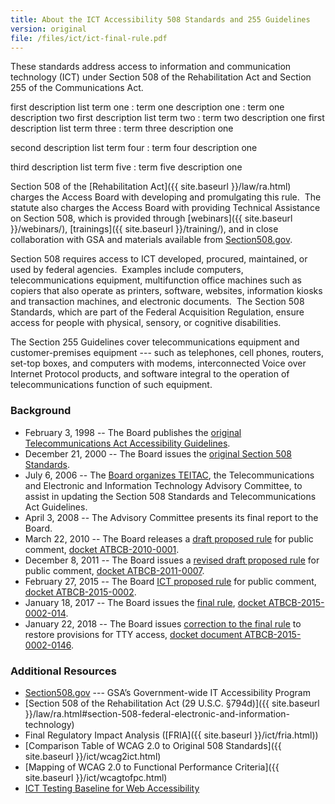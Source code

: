 ```yaml
---
title: About the ICT Accessibility 508 Standards and 255 Guidelines
version: original
file: /files/ict/ict-final-rule.pdf
---
```

These standards address access to information and communication technology (ICT) under Section 508 of the Rehabilitation Act and Section 255 of the Communications Act.

first description list term one 
: term one description one 
: term one description two 
first description list term two 
: term two description one 
first description list term three 
: term three description one 

second description list term four 
: term four description one 

third description list term five 
: term five description one 

Section 508 of the [Rehabilitation Act]({{ site.baseurl }}/law/ra.html) charges the Access Board with developing and promulgating this rule.&nbsp; The statute also charges the Access Board with providing Technical Assistance on Section 508, which is provided through [webinars]({{ site.baseurl }}/webinars/), [trainings]({{ site.baseurl }}/training/), and in close collaboration with GSA and materials available from [Section508.gov](https://www.section508.gov).

Section 508 requires access to ICT developed, procured, maintained, or used by federal agencies.&nbsp; 
Examples include computers, telecommunications equipment, multifunction office machines such as copiers that also operate as printers, software, websites, information kiosks and transaction machines, and electronic documents.&nbsp; 
The Section 508 Standards, which are part of the Federal Acquisition Regulation, ensure access for people with physical, sensory, or cognitive disabilities.

The Section 255 Guidelines cover telecommunications equipment and customer-premises equipment --- such as telephones, cell phones, routers, set-top boxes, and computers with modems, interconnected Voice over Internet Protocol products, and software integral to the operation of telecommunications function of such equipment.

### Background

* February 3, 1998 -- The Board publishes the [original Telecommunications Act Accessibility Guidelines](https://federalregister.gov/d/98-2414).
* December 21, 2000 -- The Board issues the [original Section 508 Standards](https://federalregister.gov/d/00-32017).
* July 6, 2006 -- The [Board organizes TEITAC](https://federalregister.gov/d/E6-10562), the Telecommunications and Electronic and Information Technology Advisory Committee, to assist in updating the Section 508 Standards and Telecommunications Act Guidelines.
* April 3, 2008 -- The Advisory Committee presents its final report to the Board.
* March 22, 2010 -- The Board releases a [draft proposed rule](https://federalregister.gov/d/2010-6245) for public comment, [docket ATBCB-2010-0001](https://www.regulations.gov/docket/ATBCB-2010-0001).
* December 8, 2011 -- The Board issues a [revised draft proposed rule](https://federalregister.gov/d/2011-31462) for public comment, [docket ATBCB-2011-0007](https://www.regulations.gov/docket/ATBCB-2011-0007).
* February 27, 2015 -- The Board [ICT proposed rule](https://federalregister.gov/d/2015-03467) for public comment, [docket ATBCB-2015-0002](https://www.regulations.gov/docket/ATBCB-2015-0002).
* January 18, 2017 -- The Board issues the [final rule](https://federalregister.gov/d/2017-00395), [docket ATBCB-2015-0002-014](https://www.regulations.gov/document/ATBCB-2015-0002-0144).
* January 22, 2018 -- The Board issues [correction to the final rule](https://federalregister.gov/d/2018-00848) to restore provisions for TTY access, [docket document ATBCB-2015-0002-0146](https://www.regulations.gov/document/ATBCB-2015-0002-0146).

### Additional Resources

* [Section508.gov](https://section508.gov) --- GSA’s Government-wide IT Accessibility Program
* [Section 508 of the Rehabilitation Act (29 U.S.C. §794d)]({{ site.baseurl }}/law/ra.html#section-508-federal-electronic-and-information-technology)
* Final Regulatory Impact Analysis ([FRIA]({{ site.baseurl }}/ict/fria.html))
* [Comparison Table of WCAG 2.0 to Original 508 Standards]({{ site.baseurl }}/ict/wcag2ict.html)
* [Mapping of WCAG 2.0 to Functional Performance Criteria]({{ site.baseurl }}/ict/wcagtofpc.html)
* [ICT Testing Baseline for Web Accessibility](https://ictbaseline.access-board.gov)
